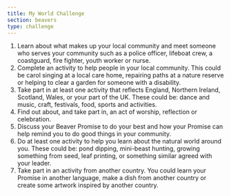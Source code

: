 ```yaml
---
title: My World Challenge
section: beavers
type: challenge
---
```


1. Learn about what makes up your local community and meet someone who serves your community such as a police officer, lifeboat crew, a coastguard, fire fighter, youth worker or nurse.
1. Complete an activity to help people in your local community. This could be carol singing at a local care home, repairing paths at a nature reserve or helping to clear a garden for someone with a disability.
1. Take part in at least one activity that reflects England, Northern Ireland, Scotland, Wales, or your part of the UK. These could be: dance and music, craft, festivals, food, sports and activities.
1. Find out about, and take part in, an act of worship, reflection or celebration.
1. Discuss your Beaver Promise to do your best and how your Promise can help remind you to do good things in your community.
1. Do at least one activity to help you learn about the natural world around you. These could be: pond dipping, mini-beast hunting, growing something from seed, leaf printing, or something similar agreed with your leader.
1. Take part in an activity from another country. You could learn your Promise in another language, make a dish from another country or create some artwork inspired by another country.